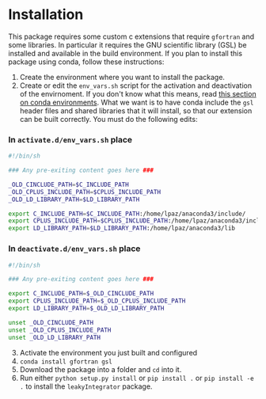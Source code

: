 # Installation

This package requires some custom c extensions that require `gfortran` and some libraries. In particular it requires the GNU scientific library (GSL) be installed and available in the build environment. If you plan to install this package using conda, follow these instructions:

1. Create the environment where you want to install the package.
2. Create or edit the `env_vars.sh` script for the activation and deactivation of the envirnoment. If you don't know what this means, read [this section on conda environments](https://conda.io/projects/conda/en/latest/user-guide/tasks/manage-environments.html#macos-and-linux). What we want is to have conda include the `gsl` header files and shared libraries that it will install, so that our extension can be built correctly. You must do the following edits:

### In `activate.d/env_vars.sh` place
``` bash
#!/bin/sh

### Any pre-exiting content goes here ###

_OLD_CINCLUDE_PATH=$C_INCLUDE_PATH
_OLD_CPLUS_INCLUDE_PATH=$CPLUS_INCLUDE_PATH
_OLD_LD_LIBRARY_PATH=$LD_LIBRARY_PATH

export C_INCLUDE_PATH=$C_INCLUDE_PATH:/home/lpaz/anaconda3/include/
export CPLUS_INCLUDE_PATH=$CPLUS_INCLUDE_PATH:/home/lpaz/anaconda3/include/
export LD_LIBRARY_PATH=$LD_LIBRARY_PATH:/home/lpaz/anaconda3/lib
```

### In `deactivate.d/env_vars.sh` place
```bash
#!/bin/sh

### Any pre-exiting content goes here ###

export C_INCLUDE_PATH=$_OLD_CINCLUDE_PATH
export CPLUS_INCLUDE_PATH=$_OLD_CPLUS_INCLUDE_PATH
export LD_LIBRARY_PATH=$_OLD_LD_LIBRARY_PATH

unset _OLD_CINCLUDE_PATH
unset _OLD_CPLUS_INCLUDE_PATH
unset _OLD_LD_LIBRARY_PATH
```

3. Activate the environment you just built and configured
4. `conda install gfortran gsl`
5. Download the package into a folder and `cd` into it.
6. Run either `python setup.py install` or `pip install .` or `pip install -e .` to install the `leakyIntegrator` package.
